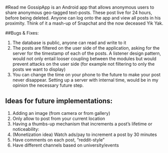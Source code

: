 #Read me
GossipApp is an Android app that allows anonymous users to share anonymous geo-tagged text-posts. These post live for 24 hours, before being deleted. Anyone can log onto the app and view all posts in his proximity.
Think of it a mash-up of Snapchat and the now deceased Yik Yak.

##Bugs & Fixes:
1. The database is public, anyone can read and write to it 
2. The posts are filtered on the user side of the application, asking for the server for the timestamp of each of the posts. A listener design pattern, would not only entail looser coupling between the modules but would prevent attacks on the user side (for example not filtering to only the posts we want to display)
3. You can change the time on your phone to the future to make your post never disappear. Setting up a server with internal time, would be in my opinion the necessary future step.

## Ideas for future implementations:
1. Adding an image (from camera or from gallery)
2. Only allow to post from your current location
3. Having a thumbs-up mechanism that increments a post’s lifetime or noticeability:
4. (Monetization idea) Watch ads/pay to increment a post by 30 minutes
5. Have comments on each post, “reddit-style”
6. Have different channels based on university/events
